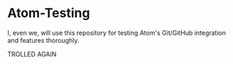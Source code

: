 # Atom-Testing

I, even we, will use this repository for testing Atom's Git/GitHub integration
and features thoroughly.

TROLLED AGAIN
